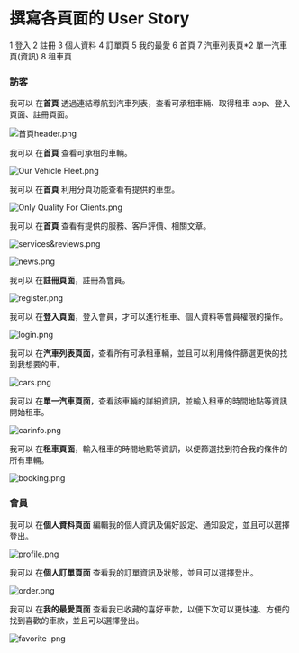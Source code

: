 # 撰寫各頁面的 User Story

1 登入
2 註冊
3 個人資料
4 訂單頁
5 我的最愛
6 首頁
7 汽車列表頁\*2 單一汽車頁(資訊)
8 租車頁

### 訪客

我可以 在**首頁** 透過連結導航到汽車列表，查看可承租車輛、取得租車 app、登入頁面、註冊頁面。

![首頁header.png](./img/首頁header.png)

我可以 在**首頁** 查看可承租的車輛。

![Our Vehicle Fleet.png](./img/Our%20Vehicle%20Fleet.png)

我可以 在**首頁** 利用分頁功能查看有提供的車型。

![Only Quality For Clients.png](./img/Only%20Quality%20For%20Clients.png)

我可以 在**首頁** 查看有提供的服務、客戶評價、相關文章。

![services&reviews.png](./img/services&reviews.png)

![news.png](./img/news.png)

我可以 在**註冊頁面**，註冊為會員。

![register.png](./img/register.png)

我可以 在**登入頁面**，登入會員，才可以進行租車、個人資料等會員權限的操作。

![login.png](./img/login.png)

我可以 在**汽車列表頁面**，查看所有可承租車輛，並且可以利用條件篩選更快的找到我想要的車。

![cars.png](./img/cars.png)

我可以 在**單一汽車頁面**，查看該車輛的詳細資訊，並輸入租車的時間地點等資訊開始租車。

![carinfo.png](./img/carinfo.png)

我可以 在**租車頁面**，輸入租車的時間地點等資訊，以便篩選找到符合我的條件的所有車輛。

![booking.png](./img/booking.png)

### 會員

我可以 在**個人資料頁面** 編輯我的個人資訊及偏好設定、通知設定，並且可以選擇登出。

![profile.png](./img/profile.png)

我可以 在**個人訂單頁面** 查看我的訂單資訊及狀態，並且可以選擇登出。

![order.png](./img/order.png)

我可以 在**我的最愛頁面** 查看我已收藏的喜好車款，以便下次可以更快速、方便的找到喜歡的車款，並且可以選擇登出。

![favorite .png](./img/favorite.png)
